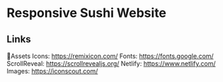 # Responsive Sushi Website

## Links

📂Assets
Icons: https://remixicon.com/
Fonts: https://fonts.google.com/
ScrollReveal: https://scrollrevealjs.org/
Netlify: https://www.netlify.com/
Images: https://iconscout.com/
